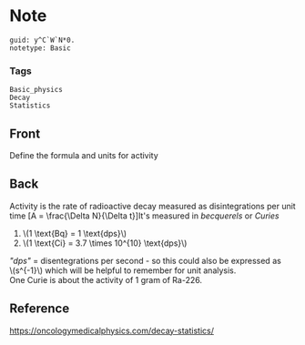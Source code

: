 # Note
```
guid: y^C`W`N*0.
notetype: Basic
```

### Tags
```
Basic_physics
Decay
Statistics
```

## Front
Define the formula and units for activity

## Back
Activity is the rate of radioactive decay measured as disintegrations per unit time
\[A = \frac{\Delta N}{\Delta t}\]It's measured in <i>becquerels</i> or <i>Curies</i> 
<ol><li>\(1 \text{Bq} = 1 \text{dps}\)
</li><li>\(1 \text{Ci} = 3.7 \times 10^{10} \text{dps}\)</li></ol><div><i>"dps"</i> = disentegrations per second - so this could also be expressed as </div>\(s^{-1}\) which will be helpful to remember for unit analysis.<div>One Curie is about the activity of 1 gram of Ra-226.
</div>

## Reference
<a href="https://oncologymedicalphysics.com/decay-statistics/">https://oncologymedicalphysics.com/decay-statistics/</a>
